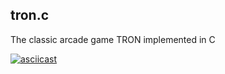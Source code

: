 ## tron.c

The classic arcade game TRON implemented in C

[![asciicast](https://asciinema.org/a/czpht7bfs36zqz78kptlh9rmn.png)](https://asciinema.org/a/czpht7bfs36zqz78kptlh9rmn?autoplay=1)

